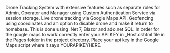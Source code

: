 Drone Tracking System with extensive features such as separate roles for Admin, Operator and Manager using Custom Authentication Service via session storage. Live drone tracking via Google Maps API. Geofencing using coordinates and an option to disable drone and make it return to homebase.
This is done using .Net 7, Blazor and ado.net SQL.
In order for the google maps to work correctly enter your API KEY in _Host.cshtml file in the Pages folder in the project directory.
Place your api key in the Google Maps script where it says YOURAPIKEYHERE.
